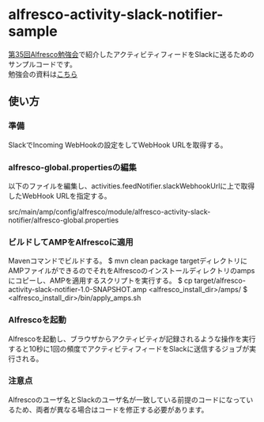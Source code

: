 # alfresco-activity-slack-notifier-sample
[第35回Alfresco勉強会](http://alfresco-study-group.connpass.com/event/36815/)で紹介したアクティビティフィードをSlackに送るためのサンプルコードです。  
勉強会の資料は[こちら](http://alfresco-study-group.connpass.com/event/36815/presentation/)

## 使い方
### 準備
SlackでIncoming WebHookの設定をしてWebHook URLを取得する。

### alfresco-global.propertiesの編集
以下のファイルを編集し、activities.feedNotifier.slackWebhookUrlに上で取得したWebHook URLを指定する。

src/main/amp/config/alfresco/module/alfresco-activity-slack-notifier/alfresco-global.properties

### ビルドしてAMPをAlfrescoに適用
Mavenコマンドでビルドする。
    $ mvn clean package
targetディレクトリにAMPファイルができるのでそれをAlfrescoのインストールディレクトリのampsにコピーし、AMPを適用するスクリプトを実行する。
    $ cp target/alfresco-activity-slack-notifier-1.0-SNAPSHOT.amp <alfresco_install_dir>/amps/
    $ <alfresco_install_dir>/bin/apply_amps.sh

### Alfrescoを起動
Alfrescoを起動し、ブラウザからアクティビティが記録されるような操作を実行すると10秒に1回の頻度でアクティビティフィードをSlackに送信するジョブが実行される。

### 注意点
Alfrescoのユーザ名とSlackのユーザ名が一致している前提のコードになっているため、両者が異なる場合はコードを修正する必要があります。
